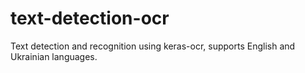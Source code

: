 # text-detection-ocr

Text detection and recognition using keras-ocr, supports English and Ukrainian languages.
